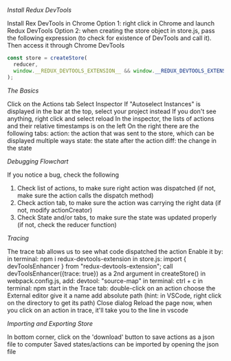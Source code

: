 _Install Redux DevTools_

Install Rex DevTools in Chrome
Option 1:  right click in Chrome and launch Redux DevTools
Option 2:  when creating the store object in store.js, pass the following expression (to check for existence of DevTools and call it). Then access it through Chrome DevTools

```js
const store = createStore(
  reducer,
  window.__REDUX_DEVTOOLS_EXTENSION__ && window.__REDUX_DEVTOOLS_EXTENSION__()  // see below for a replacement, if devToolsEnhancer is installed
);
```

_The Basics_

Click on the Actions tab
Select Inspector
If "Autoselect Instances" is displayed in the bar at the top, select your project instead
If you don't see anything, right click and select reload
In the inspector, the lists of actions and their relative timestamps is on the left
On the right there are the following tabs:
	action:  the action that was sent to the store, which can be displayed multiple ways
	state:  the state after the action
	diff:  the change in the state


_Debugging Flowchart_

If you notice a bug, check the following
1. Check list of actions, to make sure right action was dispatched (if not, make sure the action calls the dispatch method)
2. Check action tab, to make sure the action was carrying the right data (if not, modify actionCreator)
3. Check State and/or tabs, to make sure the state was updated properly (if not, check the reducer function)

_Tracing_

The trace tab allows us to see what code dispatched the action
Enable it by:
in terminal: npm i redux-devtools-extension
in store.js: 
	import { devToolsEnhancer } from "redux-devtools-extension";
	call devToolsEnhancer({trace: true}) as a 2nd argument in createStore()
in webpack.config.js, add:  devtool: "source-map"
in terminal: ctrl + c
in terminal: npm start
in the Trace tab:  double-click on an action
choose the External editor
	give it a name
	add absolute path (hint:  in VSCode, right click on the directory to get its path)
Close dialog
Reload the page
now, when you click on an action in trace, it'll take you to the line in vscode


_Importing and Exporting Store_

In bottom corner, click on the 'download' button to save actions as a json file to computer
Saved states/actions can be imported by opening the json file